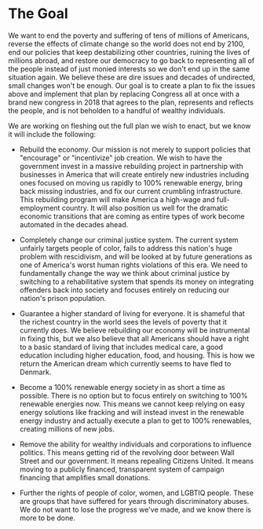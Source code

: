 # The Goal

We want to end the poverty and suffering of tens of millions of Americans, reverse the effects of climate change so the world does not end by 2100, end our policies that keep destabilizing other countries, ruining the lives of millions abroad, and restore our democracy to go back to representing all of the people instead of just monied interests so we don't end up in the same situation again. We believe these are dire issues and decades of undirected, small changes won't be enough. Our goal is to create a plan to fix the issues above and implement that plan by replacing Congress all at once with a brand new congress in 2018 that agrees to the plan, represents and reflects the people, and is not beholden to a handful of wealthy individuals.

We are working on fleshing out the full plan we wish to enact, but we know it will include the following:

* Rebuild the economy. Our mission is not merely to support policies that "encourage" or "incentivize" job creation. We wish to have the government invest in a massive rebuilding project in partnership with businesses in America that will create entirely new industries including ones focused on moving us rapidly to 100% renewable energy, bring back missing industries, and fix our current crumbling infrastructure. This rebuilding program will make America a high-wage and full-employment country. It will also position us well for the dramatic economic transitions that are coming as entire types of work become automated in the decades ahead.

* Completely change our criminal justice system. The current system unfairly targets people of color, fails to address this nation's huge problem with rescidivism, and will be looked at by future generations as one of America's worst human rights violations of this era. We need to fundamentally change the way we think about criminal justice by switching to a rehabilitative system that spends  its money on integrating offenders back into society and focuses entirely on reducing our nation's prison population.

* Guarantee a higher standard of living for everyone. It is shameful that the richest country in the world sees the levels of poverty that it currently does. We believe rebuilding our economy will be instrumental in fixing this, but we also believe that all Americans should have a right to a basic standard of living that includes medical care, a good education including higher education, food, and housing. This is how we return the American dream which currently seems to have fled to Denmark.

* Become a 100% renewable energy society in as short a time as possible. There is no option but to focus entirely on switching to 100% renewable energies now. This means we cannot keep relying on easy energy solutions like fracking and will instead invest in the renewable energy industry and actually execute a plan to get to 100% renewables, creating millions of new jobs.

* Remove the ability for wealthy individuals and corporations to influence politics. This means getting rid of the revolving door between Wall Street and our government. It means repealing Citizens United. It means moving to a publicly financed, transparent system of campaign financing that amplifies small donations.

* Further the rights of people of color, women, and LGBTIQ people. These are groups that have suffered for years through discriminatory abuses. We do not want to lose the progress we've made, and we know there is more to be done.